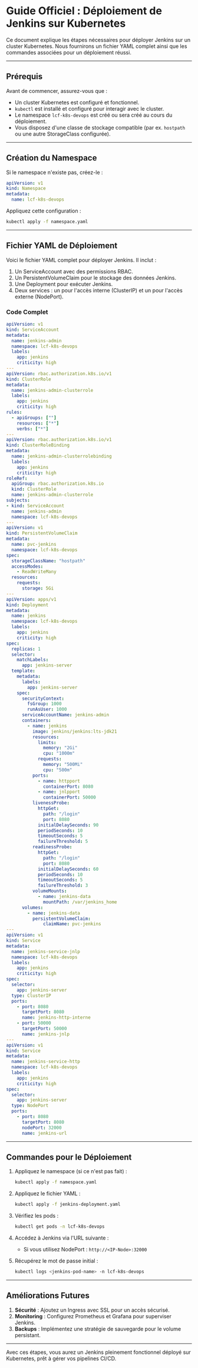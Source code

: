 # Guide Officiel : Déploiement de Jenkins sur Kubernetes

Ce document explique les étapes nécessaires pour déployer Jenkins sur un cluster Kubernetes. Nous fournirons un fichier YAML complet ainsi que les commandes associées pour un déploiement réussi.

---

## Prérequis

Avant de commencer, assurez-vous que :
- Un cluster Kubernetes est configuré et fonctionnel.
- `kubectl` est installé et configuré pour interagir avec le cluster.
- Le namespace `lcf-k8s-devops` est créé ou sera créé au cours du déploiement.
- Vous disposez d'une classe de stockage compatible (par ex. `hostpath` ou une autre StorageClass configurée).

---

## Création du Namespace

Si le namespace n'existe pas, créez-le :

```yaml
apiVersion: v1
kind: Namespace
metadata:
  name: lcf-k8s-devops
```

Appliquez cette configuration :
```bash
kubectl apply -f namespace.yaml
```

---

## Fichier YAML de Déploiement

Voici le fichier YAML complet pour déployer Jenkins. Il inclut :
1. Un ServiceAccount avec des permissions RBAC.
2. Un PersistentVolumeClaim pour le stockage des données Jenkins.
3. Une Deployment pour exécuter Jenkins.
4. Deux services : un pour l'accès interne (ClusterIP) et un pour l'accès externe (NodePort).

### Code Complet
```yaml
apiVersion: v1
kind: ServiceAccount
metadata:
  name: jenkins-admin
  namespace: lcf-k8s-devops
  labels:
    app: jenkins
    criticity: high
---
apiVersion: rbac.authorization.k8s.io/v1
kind: ClusterRole
metadata:
  name: jenkins-admin-clusterrole
  labels:
    app: jenkins
    criticity: high
rules:
  - apiGroups: [""]
    resources: ["*"]
    verbs: ["*"]
---
apiVersion: rbac.authorization.k8s.io/v1
kind: ClusterRoleBinding
metadata:
  name: jenkins-admin-clusterrolebinding
  labels:
    app: jenkins
    criticity: high
roleRef:
  apiGroup: rbac.authorization.k8s.io
  kind: ClusterRole
  name: jenkins-admin-clusterrole
subjects:
- kind: ServiceAccount
  name: jenkins-admin
  namespace: lcf-k8s-devops
---
apiVersion: v1
kind: PersistentVolumeClaim
metadata:
  name: pvc-jenkins
  namespace: lcf-k8s-devops
spec:
  storageClassName: "hostpath"
  accessModes:
    - ReadWriteMany
  resources:
    requests:
      storage: 5Gi
---
apiVersion: apps/v1
kind: Deployment
metadata:
  name: jenkins
  namespace: lcf-k8s-devops
  labels:
    app: jenkins
    criticity: high
spec:
  replicas: 1
  selector:
    matchLabels:
      app: jenkins-server
  template:
    metadata:
      labels:
        app: jenkins-server
    spec:
      securityContext:
        fsGroup: 1000
        runAsUser: 1000
      serviceAccountName: jenkins-admin
      containers:
        - name: jenkins
          image: jenkins/jenkins:lts-jdk21
          resources:
            limits:
              memory: "2Gi"
              cpu: "1000m"
            requests:
              memory: "500Mi"
              cpu: "500m"
          ports:
            - name: httpport
              containerPort: 8080
            - name: jnlpport
              containerPort: 50000
          livenessProbe:
            httpGet:
              path: "/login"
              port: 8080
            initialDelaySeconds: 90
            periodSeconds: 10
            timeoutSeconds: 5
            failureThreshold: 5
          readinessProbe:
            httpGet:
              path: "/login"
              port: 8080
            initialDelaySeconds: 60
            periodSeconds: 10
            timeoutSeconds: 5
            failureThreshold: 3
          volumeMounts:
            - name: jenkins-data
              mountPath: /var/jenkins_home
      volumes:
        - name: jenkins-data
          persistentVolumeClaim:
              claimName: pvc-jenkins
---
apiVersion: v1
kind: Service
metadata:
  name: jenkins-service-jnlp
  namespace: lcf-k8s-devops
  labels:
    app: jenkins
    criticity: high
spec:
  selector:
    app: jenkins-server
  type: ClusterIP
  ports:
    - port: 8080
      targetPort: 8080
      name: jenkins-http-interne
    - port: 50000
      targetPort: 50000
      name: jenkins-jnlp
---
apiVersion: v1
kind: Service
metadata:
  name: jenkins-service-http
  namespace: lcf-k8s-devops
  labels:
    app: jenkins
    criticity: high
spec:
  selector:
    app: jenkins-server
  type: NodePort
  ports:
    - port: 8080
      targetPort: 8080
      nodePort: 32000
      name: jenkins-url
```

---

## Commandes pour le Déploiement

1. Appliquez le namespace (si ce n'est pas fait) :
   ```bash
   kubectl apply -f namespace.yaml
   ```

2. Appliquez le fichier YAML :
   ```bash
   kubectl apply -f jenkins-deployment.yaml
   ```

3. Vérifiez les pods :
   ```bash
   kubectl get pods -n lcf-k8s-devops
   ```

4. Accédez à Jenkins via l'URL suivante :
   - Si vous utilisez NodePort : `http://<IP-Node>:32000`

5. Récupérez le mot de passe initial :
   ```bash
   kubectl logs <jenkins-pod-name> -n lcf-k8s-devops
   ```

---

## Améliorations Futures

1. **Sécurité** : Ajoutez un Ingress avec SSL pour un accès sécurisé.
2. **Monitoring** : Configurez Prometheus et Grafana pour superviser Jenkins.
3. **Backups** : Implémentez une stratégie de sauvegarde pour le volume persistant.

---

Avec ces étapes, vous aurez un Jenkins pleinement fonctionnel déployé sur Kubernetes, prêt à gérer vos pipelines CI/CD.

